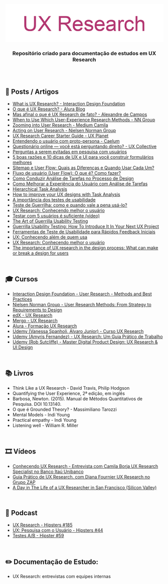 <div align="center">
 
 ![UX Research Header Readme](images/ux-research.png)

  ### **Repositório criado para documentação de estudos em UX Research**
</div>
<br><br>

## 📰 Posts / Artigos

+ [What is UX Research? - Interaction Design Foundation](https://www.interaction-design.org/literature/topics/ux-research)
+ [O que é UX Research? - Alura Blog](https://www.alura.com.br/artigos/o-que-e-ux-research)
+ [Mas afinal o que é UX Research de fato? - Alexandre de Campos](https://medium.com/senior/mas-afinal-o-que-%C3%A9-ux-research-de-fato-e6e490cd7ce5)
+ [When to Use Which User-Experience Research Methods - NN Group](https://www.nngroup.com/articles/which-ux-research-methods/)
+ [Zooming into User Research - Medium Camila](https://medium.com/@camila.brj)
+ [Acting on User Research - Nielsen Norman Group](https://www.nngroup.com/articles/acting-on-user-research/)
+ [UX Research Career Starter Guide - UX Planet](https://uxplanet.org/ux-research-career-starter-guide-80dafda0a601)
+ [Entendendo o usuário com proto-persona - Caelum](https://blog.caelum.com.br/entendendo-usuario-proto-persona/)
+ [Questionário online — você está perguntando direito? - UX Collective](https://brasil.uxdesign.cc/question%C3%A1rio-online-voc%C3%AA-est%C3%A1-perguntando-direito-77e4be8a89f5)
+ [Perguntas a serem evitadas em pesquisa com usuários](https://uxdesign.blog.br/perguntas-a-evitar-em-pesquisas-com-usuarios-8ae93a205264)
+ [5 boas razões e 10 dicas de UX e UI para você construir formulários melhores](https://coletivoux.com/5-razoes-e-10-dicas-para-melhorar-seus-formularios-web-e-mobile-f6ba68ff0d4)
+ [Sitemap e User Flow: Quais as Diferenças e Quando Usar Cada Um?](http://designr.com.br/sitemap-e-user-flow-quais-as-diferencas-e-quando-usar-cada-um/)
+ [Fluxo de usuário (User Flow): O que é? Como fazer?](https://medium.com/7bits/fluxo-de-usu%C3%A1rio-user-flow-o-que-%C3%A9-como-fazer-79d965872534)
+ [Como Conduzir Análise de Tarefas no Processo de Design](http://designr.com.br/como-conduzir-analise-de-tarefas-no-processo-de-design/)
+ [Como Melhorar a Experiência do Usuário com Análise de Tarefas](http://designr.com.br/como-melhorar-experiencia-do-usuario-com-analise-de-tarefas/)
+ [Hierarchical Task Analysis](https://www.uxmatters.com/mt/archives/2010/02/hierarchical-task-analysis.php)
+ [How to improve your UX designs with Task Analysis](https://www.interaction-design.org/literature/article/task-analysis-a-ux-designer-s-best-friend)
+ [A importância dos testes de usabilidade](https://coletivoux.com/a-import%C3%A2ncia-dos-testes-de-usabilidade-2a2fcc1e5906)
+ [Teste de Guerrilha: como e quando vale a pena usá-lo?](https://medium.com/badaroux/teste-de-guerrilha-como-e-quando-vale-a-pena-us%C3%A1-lo-3d7458d4467c)
+ [UX Research: Conhecendo melhor o usuário](https://www.alura.com.br/artigos/ux-research-conhecendo-melhor-quem-usa)
+ [Testar com 5 usuários é suficiente (vídeo)](https://brasil.uxdesign.cc/testar-com-5-usu%C3%A1rios-%C3%A9-suficiente-v%C3%ADdeo-8efea92d0caa)
+ [The Art of Guerrilla Usability Testing](https://www.uxbooth.com/articles/the-art-of-guerrilla-usability-testing/)
+ [Guerrilla Usability Testing: How To Introduce It In Your Next UX Project](https://usabilitygeek.com/guerrilla-usability-testing-how-to/)
+ [Ferramentas de Teste de Usabilidade para Rápidos Feedback Iniciais](https://webdesign.tutsplus.com/pt/articles/usability-testing-tools-for-quick-and-early-feedback--cms-27049)
+ [UX: Conhecendo além de quem usa](https://www.alura.com.br/artigos/conhecendo-alem-de-quem-usa)
+ [UX Research: Conhecendo melhor o usuário](https://www.alura.com.br/artigos/ux-research-conhecendo-melhor-quem-usa#:~:text=A%2520%25C3%25A1rea%2520de%2520UX%2520Research,o%2520que%2520elas%2520acham%2520dele.)
+ [The importance of UX research in the design process: What can make or break a design for users](https://uxplanet.org/the-importance-of-ux-research-in-the-design-process-what-can-make-or-break-a-design-for-users-f407028f23a6)


<br>

## 🎓 Cursos

+ [Interaction Design Foundation - User Research - Methods and Best Practices](https://www.interaction-design.org/courses/user-research-methods-and-best-practices)
+ [Nielsen Norman Group - User Research Methods: From Strategy to Requirements to Design](https://www.nngroup.com/courses/research-beyond-user-testing/)
+ [edX - UX Research](https://www.edx.org/course/ux-research)
+ [Mergo - UX Research](https://www.mergo.com.br/ux-research/)
+ [Alura - Formação UX Research](https://www.alura.com.br/formacao-ux-research)
+ [Udemy (Vanessa Spanholi, Álvaro Junior) - Curso UX Research](https://www.udemy.com/course/curso-ux-research/?fbclid=IwAR0h3UkVDdsuVNdR_sHcBCCwOTBBc8anKgBe-lbNbHefkHCe64T2cXFd0Ts)
+ [Udemy (Amyris Fernandez) - UX Research: Um Guia Prático de Trabalho](https://www.udemy.com/course/ux-research-um-guia-pratico-de-trabalho/?fbclid=IwAR2aNYPeI9tn8pmY17ouDy7Ov9J_lHRrc2GvE_YigQPUl09bqvE8vNBaKmg)
+ [Udemy (Rob Sutcliffe) - Master Digital Product Design: UX Research & UI Design](https://www.udemy.com/course/master-digital-product-design-ux-research-ui-design/?fbclid=IwAR3gannTfsOxLh30EGqnnH-oBOtesEuLwSwrF6SLXXV1LL055mWAMJQjUc4)

<br>

## 📚 Livros

+ Think Like a UX Research - David Travis, Philip Hodgson
+ Quantifying the User Experience, 2ª edição, em inglês
+ Barbosa, Newton. (2015). Manual de Métodos Quantitativos de Pesquisa. DOI 10.13140.
+ O que é Grounded Theory? - Massimiliano Tarozzi
+ Mental Models - Indi Young
+ Practical empathy - Indi Young
+ Listening well - William R. Miller

<br>

## 🎞️ Vídeos

+ [Conhecendo UX Research - Entrevista com Camila Borja UX Research Specialist no Banco Itaú Unibanco](https://www.youtube.com/watch?v=82V4cpzDlw0&ab_channel=DesignTeam)
+ [Guia Prático de UX Research. com Diana Fournier UX Research no Grupo ZAP](https://www.youtube.com/watch?v=C6urHjGxRE4&ab_channel=Xlab)
+ [A Day in The Life of a UX Researcher in San Francisco (Silicon Valley)](https://www.youtube.com/watch?v=6xO4ltetSZE&ab_channel=KevinLiang)

<br>

## 🎤 Podcast

+ [UX Research - Hipsters #185](https://cursos.alura.com.br/hipsterstech-ux-research-hipsters-185-a377)
+ [UX: Pesquisa com o Usuário - Hipsters #44](https://cursos.alura.com.br/hipsterstech-ux-pesquisa-com-o-usuario-hipsters-44-a542)
+ [Testes A/B - Hipster #59](https://cursos.alura.com.br/hipsterstech-testes-a-b-hipsters-59-a527)

<br>

## ✏️ Documentação de Estudo:

+ UX Research: entrevistas com equipes internas
